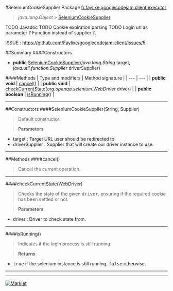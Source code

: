 #SeleniumCookieSupplier
Package [fr.faylixe.googlecodejam.client.executor](README.md)<br>

> *java.lang.Object* > [SeleniumCookieSupplier](SeleniumCookieSupplier.md)

TODO Javadoc
 TODO Cookie expiration parsing
 TODO Login url as parameter ? Function instead of supplier ?.
 
 ISSUE : https://github.com/Faylixe/googlecodejam-client/issues/5

##Summary
####Constructors
* **public** [SeleniumCookieSupplier](#seleniumcookiesupplierstring-java.util.function.supplier)(*java.lang.String* target, *java.util.function.Supplier* driverSupplier)

####Methods
| Type and modifiers | Method signature |
| --- | --- |
| **public** **void** | [cancel](#cancel)() |
| **public** **void** | [checkCurrentState](#checkcurrentstatewebdriver)(*org.openqa.selenium.WebDriver* driver) |
| **public** **boolean** | [isRunning](#isrunning)() |

---


##Constructors
####SeleniumCookieSupplier(String, Supplier)
> Default constructor.

> **Parameters**
* target : Target URL user should be redirected to.
* driverSupplier : Supplier that will create our driver instance to use.


---


##Methods
####cancel()
> Cancel the current operation.


---

####checkCurrentState(WebDriver)
> Checks the state of the given <tt>driver</tt>,
 ensuring if the required cookie has been settled or not.

> **Parameters**
* driver : Driver to check state from.


---

####isRunning()
> Indicates if the login process is still running.

> **Returns**
* <tt>true</tt> if the selenium instance is still running, <tt>false</tt> otherwise.


---

---

[![Marklet](https://img.shields.io/badge/Generated%20by-Marklet-green.svg)](https://github.com/Faylixe/marklet)